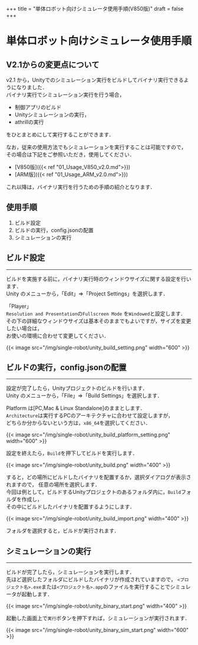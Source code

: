 +++
title = "単体ロボット向けシミュレータ使用手順(V850版)"
draft = false
+++
# 単体ロボット向けシミュレータ使用手順


## V2.1からの変更点について

v2.1 から，Unityでのシミュレーション実行をビルドしてバイナリ実行できるようになりました．  
バイナリ実行でシミュレーション実行を行う場合，

- 制御アプリのビルド
- Unityシミュレーションの実行，  
- athrillの実行

をひとまとめにして実行することができます．

なお，従来の使用方法でもシミュレーションを実行することは可能ですので，  
その場合は下記をご参照いただき，使用してください．

- [V850版]({{< ref "01_Usage_V850_v2.0.md">}})
- [ARM版]({{< ref "01_Usage_ARM_v2.0.md">}})

これ以降は，バイナリ実行を行うための手順の紹介となります．

## 使用手順

1. ビルド設定
1. ビルドの実行，config.jsonの配置
1. シミュレーションの実行

## ビルド設定

------
ビルドを実施する前に，バイナリ実行時のウィンドウサイズに関する設定を行います．  
Unity のメニューから，「Edit」⇒「Project Settings」を選択します．

「Player」  
`Resolution and Presentation`の`Fullscreen Mode` を`Windowed`と設定します．
その下の詳細なウィンドウサイズは基本そのままでもよいですが，サイズを変更したい場合は，  
お使いの環境に合わせて変更してください．

{{< image src="/img/single-robot/unity_build_setting.png" width="600" >}}


## ビルドの実行，config.jsonの配置

------
設定が完了したら，Unityプロジェクトのビルドを行います．  
Unity のメニューから，「File」⇒「Build Settings」を選択します．

Platform は[PC,Mac & Linux Standalone]のままとします．  
`Architecture`は実行するPCのアーキテクチャに合わせて設定しますが，  
どちらか分からないという方は，`x86_64`を選択してください．

{{< image src="/img/single-robot/unity_build_platform_setting.png" width="600" >}}

設定を終えたら，`Build`を押下してビルドを実行します．

{{< image src="/img/single-robot/unity_build.png" width="400" >}}

すると，どの場所にビルドしたバイナリを配置するか，選択ダイアログが表示されますので，
任意の場所を選択します．  
今回は例として，ビルドするUnityプロジェクトのあるフォルダ内に，`Build`フォルダを作成し，  
その中にビルドしたバイナリを配置するようにします．

{{< image src="/img/single-robot/unity_build_import.png" width="400" >}}

フォルダを選択すると，ビルドが実行されます．

## シミュレーションの実行

------
ビルドが完了したら，シミュレーションを実行します．  
先ほど選択したフォルダにビルドしたバイナリが作成されていますので，
`<プロジェクト名>.exe`または`<プロジェクト名>.app`のファイルを実行することでシミュレータが起動します．

{{< image src="/img/single-robot/unity_binary_start.png" width="400" >}}

起動した画面上で`実行`ボタンを押下すれば，シミュレーションが実行されます．

{{< image src="/img/single-robot/unity_binary_sim_start.png" width="600" >}}
